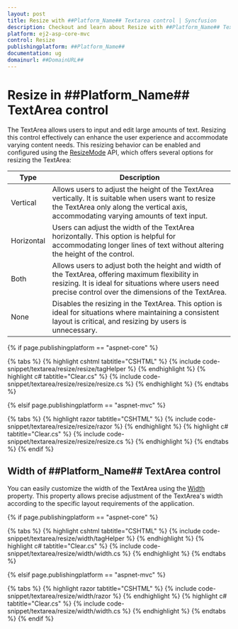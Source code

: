 ```yaml
---
layout: post
title: Resize with ##Platform_Name## Textarea control | Syncfusion
description: Checkout and learn about Resize with ##Platform_Name## Textarea control of Syncfusion Essential JS 2 and more details.
platform: ej2-asp-core-mvc
control: Resize
publishingplatform: ##Platform_Name##
documentation: ug
domainurl: ##DomainURL##
---
```


# Resize in ##Platform_Name## TextArea control

The TextArea allows users to input and edit large amounts of text. Resizing this control effectively can enhance the user experience and accommodate varying content needs. This resizing behavior can be enabled and configured using the [ResizeMode](https://help.syncfusion.com/cr/aspnetcore-js2/Syncfusion.EJ2.Inputs.TextArea.html#Syncfusion_EJ2_Inputs_TextArea_ResizeMode) API, which offers several options for resizing the TextArea:

| Type  | Description |
| -- | -- |
| Vertical  | Allows users to adjust the height of the TextArea vertically. It is suitable when users want to resize the TextArea only along the vertical axis, accommodating varying amounts of text input. |
| Horizontal | Users can adjust the width of the TextArea horizontally. This option is helpful for accommodating longer lines of text without altering the height of the control. |
| Both | Allows users to adjust both the height and width of the TextArea, offering maximum flexibility in resizing. It is ideal for situations where users need precise control over the dimensions of the TextArea. |
| None | Disables the resizing in the TextArea. This option is ideal for situations where maintaining a consistent layout is critical, and resizing by users is unnecessary. |

{% if page.publishingplatform == "aspnet-core" %}

{% tabs %}
{% highlight cshtml tabtitle="CSHTML" %}
{% include code-snippet/textarea/resize/resize/tagHelper %}
{% endhighlight %}
{% highlight c# tabtitle="Clear.cs" %}
{% include code-snippet/textarea/resize/resize/resize.cs %}
{% endhighlight %}
{% endtabs %}

{% elsif page.publishingplatform == "aspnet-mvc" %}

{% tabs %}
{% highlight razor tabtitle="CSHTML" %}
{% include code-snippet/textarea/resize/resize/razor %}
{% endhighlight %}
{% highlight c# tabtitle="Clear.cs" %}
{% include code-snippet/textarea/resize/resize/resize.cs %}
{% endhighlight %}
{% endtabs %}
{% endif %}


## Width of ##Platform_Name## TextArea control

You can easily customize the width of the TextArea using the [Width](https://help.syncfusion.com/cr/aspnetcore-js2/Syncfusion.EJ2.Inputs.TextArea.html#Syncfusion_EJ2_Inputs_TextArea_Width) property. This property allows precise adjustment of the TextArea's width according to the specific layout requirements of the application.

{% if page.publishingplatform == "aspnet-core" %}

{% tabs %}
{% highlight cshtml tabtitle="CSHTML" %}
{% include code-snippet/textarea/resize/width/tagHelper %}
{% endhighlight %}
{% highlight c# tabtitle="Clear.cs" %}
{% include code-snippet/textarea/resize/width/width.cs %}
{% endhighlight %}
{% endtabs %}

{% elsif page.publishingplatform == "aspnet-mvc" %}

{% tabs %}
{% highlight razor tabtitle="CSHTML" %}
{% include code-snippet/textarea/resize/width/razor %}
{% endhighlight %}
{% highlight c# tabtitle="Clear.cs" %}
{% include code-snippet/textarea/resize/width/width.cs %}
{% endhighlight %}
{% endtabs %}
{% endif %}
